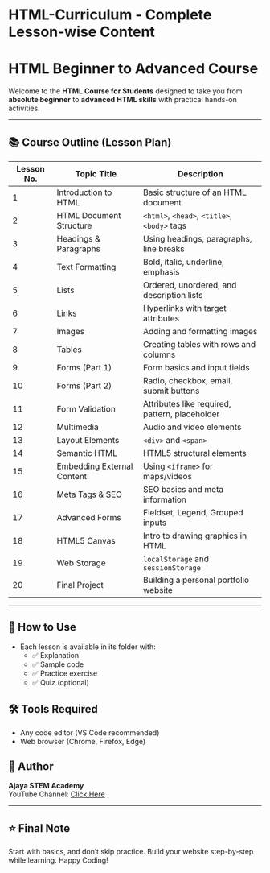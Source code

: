 # HTML-Curriculum - Complete Lesson-wise Content
# HTML Beginner to Advanced Course

Welcome to the **HTML Course for Students** designed to take you from **absolute beginner** to **advanced HTML skills** with practical hands-on activities.

---

## 📚 Course Outline (Lesson Plan)

| Lesson No. | Topic Title                            | Description |
|------------|----------------------------------------|-------------|
| 1 | Introduction to HTML | Basic structure of an HTML document |
| 2 | HTML Document Structure | `<html>`, `<head>`, `<title>`, `<body>` tags |
| 3 | Headings & Paragraphs | Using headings, paragraphs, line breaks |
| 4 | Text Formatting | Bold, italic, underline, emphasis |
| 5 | Lists | Ordered, unordered, and description lists |
| 6 | Links | Hyperlinks with target attributes |
| 7 | Images | Adding and formatting images |
| 8 | Tables | Creating tables with rows and columns |
| 9 | Forms (Part 1) | Form basics and input fields |
|10 | Forms (Part 2) | Radio, checkbox, email, submit buttons |
|11 | Form Validation | Attributes like required, pattern, placeholder |
|12 | Multimedia | Audio and video elements |
|13 | Layout Elements | `<div>` and `<span>` |
|14 | Semantic HTML | HTML5 structural elements |
|15 | Embedding External Content | Using `<iframe>` for maps/videos |
|16 | Meta Tags & SEO | SEO basics and meta information |
|17 | Advanced Forms | Fieldset, Legend, Grouped inputs |
|18 | HTML5 Canvas | Intro to drawing graphics in HTML |
|19 | Web Storage | `localStorage` and `sessionStorage` |
|20 | Final Project | Building a personal portfolio website |

---

## 📁 How to Use
- Each lesson is available in its folder with:
  - ✅ Explanation
  - ✅ Sample code
  - ✅ Practice exercise
  - ✅ Quiz (optional)

## 🛠 Tools Required
- Any code editor (VS Code recommended)
- Web browser (Chrome, Firefox, Edge)

## 🔗 Author
**Ajaya STEM Academy**  
YouTube Channel: [Click Here](https://www.youtube.com/@AjayaSTEMAcademy)

---

## ⭐ Final Note
Start with basics, and don’t skip practice. Build your website step-by-step while learning. Happy Coding!
